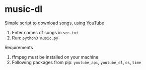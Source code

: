 # music-dl 

Simple script to download songs, using YouTube

1. Enter names of songs in `src.txt`
2. Run: `python3 music.py`

Requirements
1. ffmpeg must be installed on your machine
2. Following packages from pip: `youtube_api`, `youtube_dl`, `os`, `time`
